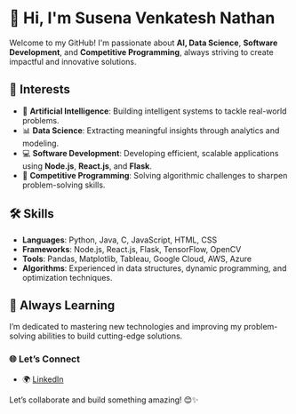# 👋 Hi, I'm Susena Venkatesh Nathan  

Welcome to my GitHub! I'm passionate about **AI, Data Science**, **Software Development**, and **Competitive Programming**, always striving to create impactful and innovative solutions.  

## 🌟 Interests  
- 🧠 **Artificial Intelligence**: Building intelligent systems to tackle real-world problems.  
- 📊 **Data Science**: Extracting meaningful insights through analytics and modeling.  
- 💻 **Software Development**: Developing efficient, scalable applications using **Node.js**, **React.js**, and **Flask**.  
- 🎯 **Competitive Programming**: Solving algorithmic challenges to sharpen problem-solving skills.  

## 🛠️ Skills  
- **Languages**: Python, Java, C, JavaScript, HTML, CSS  
- **Frameworks**: Node.js, React.js, Flask, TensorFlow, OpenCV  
- **Tools**: Pandas, Matplotlib, Tableau, Google Cloud, AWS, Azure  
- **Algorithms**: Experienced in data structures, dynamic programming, and optimization techniques.  

## 🌱 Always Learning  
I’m dedicated to mastering new technologies and improving my problem-solving abilities to build cutting-edge solutions.  

### 🌐 Let’s Connect  
- 🌍 [LinkedIn](https://www.linkedin.com/in/susena-venkatesh-nathan/)  

Let’s collaborate and build something amazing! 😊✨  
